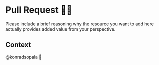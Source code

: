 # Pull Request 👋🏽

Please include a brief reasoning why the resource you want to add here actually provides added value from your perspective.

## Context

@konradsopala 👀
